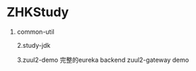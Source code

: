 # ZHKStudy
1. common-util


    2.study-jdk
    
    3.zuul2-demo 完整的eureka backend zuul2-gateway demo
